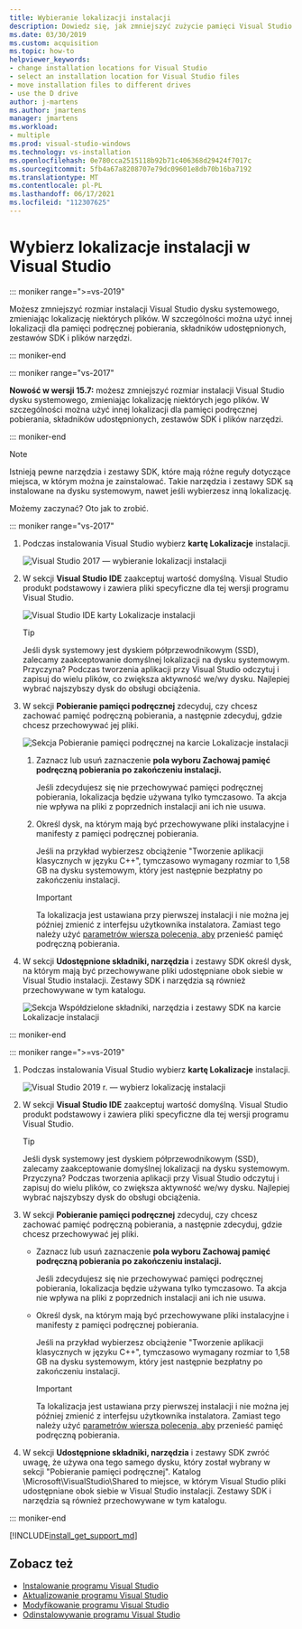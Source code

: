 ```yaml
---
title: Wybieranie lokalizacji instalacji
description: Dowiedz się, jak zmniejszyć zużycie pamięci Visual Studio na dysku systemowym, zmieniając lokalizację pamięci podręcznej pobierania, składników udostępnionych, zestawów SDK i narzędzi na różne dyski. Na przykład przenieś niektóre pliki z dysku C na dysk D.
ms.date: 03/30/2019
ms.custom: acquisition
ms.topic: how-to
helpviewer_keywords:
- change installation locations for Visual Studio
- select an installation location for Visual Studio files
- move installation files to different drives
- use the D drive
author: j-martens
ms.author: jmartens
manager: jmartens
ms.workload:
- multiple
ms.prod: visual-studio-windows
ms.technology: vs-installation
ms.openlocfilehash: 0e780cca2515118b92b71c406368d29424f7017c
ms.sourcegitcommit: 5fb4a67a8208707e79dc09601e8db70b16ba7192
ms.translationtype: MT
ms.contentlocale: pl-PL
ms.lasthandoff: 06/17/2021
ms.locfileid: "112307625"
---
```

# <a name="select-the-installation-locations-in-visual-studio"></a>Wybierz lokalizacje instalacji w Visual Studio

::: moniker range=">=vs-2019"

Możesz zmniejszyć rozmiar instalacji Visual Studio dysku systemowego, zmieniając lokalizację niektórych plików. W szczególności można użyć innej lokalizacji dla pamięci podręcznej pobierania, składników udostępnionych, zestawów SDK i plików narzędzi.

::: moniker-end

::: moniker range="vs-2017"

**Nowość w wersji 15.7:** możesz zmniejszyć rozmiar instalacji Visual Studio dysku systemowego, zmieniając lokalizację niektórych jego plików. W szczególności można użyć innej lokalizacji dla pamięci podręcznej pobierania, składników udostępnionych, zestawów SDK i plików narzędzi.

::: moniker-end

   > [!NOTE]
   > Istnieją pewne narzędzia i zestawy SDK, które mają różne reguły dotyczące miejsca, w którym można je zainstalować. Takie narzędzia i zestawy SDK są instalowane na dysku systemowym, nawet jeśli wybierzesz inną lokalizację.

Możemy zaczynać? Oto jak to zrobić.

::: moniker range="vs-2017"

1. Podczas instalowania Visual Studio wybierz **kartę Lokalizacje** instalacji.

   ![Visual Studio 2017 — wybieranie lokalizacji instalacji](media/vs-installation-locations.png "Wybierz lokalizację instalacji.")

1. W sekcji **Visual Studio IDE** zaakceptuj wartość domyślną. Visual Studio produkt podstawowy i zawiera pliki specyficzne dla tej wersji programu Visual Studio.

   ![Visual Studio IDE karty Lokalizacje instalacji](media/vs-installation-locations-ide.png "Zaakceptuj wartość domyślną dla Visual Studio IDE karty Lokalizacja instalacji.")

   > [!TIP]
   > Jeśli dysk systemowy jest dyskiem półprzewodnikowym (SSD), zalecamy zaakceptowanie domyślnej lokalizacji na dysku systemowym. Przyczyna? Podczas tworzenia aplikacji przy Visual Studio odczytuj i zapisuj do wielu plików, co zwiększa aktywność we/wy dysku. Najlepiej wybrać najszybszy dysk do obsługi obciążenia.

1. W sekcji **Pobieranie pamięci podręcznej** zdecyduj, czy chcesz zachować pamięć podręczną pobierania, a następnie zdecyduj, gdzie chcesz przechowywać jej pliki.

     ![Sekcja Pobieranie pamięci podręcznej na karcie Lokalizacje instalacji](media/vs-installation-locations-cache.png "Wybierz, czy zachować pamięć podręczną pobierania po zakończeniu instalacji, a następnie określ dysk, na którym chcesz przechowywać pliki.")

    1. Zaznacz lub usuń zaznaczenie **pola wyboru Zachowaj pamięć podręczną pobierania po zakończeniu instalacji.**

       Jeśli zdecydujesz się nie przechowywać pamięci podręcznej pobierania, lokalizacja będzie używana tylko tymczasowo. Ta akcja nie wpływa na pliki z poprzednich instalacji ani ich nie usuwa.

    1. Określ dysk, na którym mają być przechowywane pliki instalacyjne i manifesty z pamięci podręcznej pobierania.

        Jeśli na przykład wybierzesz obciążenie "Tworzenie aplikacji klasycznych w języku C++", tymczasowo wymagany rozmiar to 1,58 GB na dysku systemowym, który jest następnie bezpłatny po zakończeniu instalacji.

       > [!IMPORTANT]
       > Ta lokalizacja jest ustawiana przy pierwszej instalacji i nie można jej później zmienić z interfejsu użytkownika instalatora. Zamiast tego należy użyć [parametrów wiersza polecenia, aby](use-command-line-parameters-to-install-visual-studio.md) przenieść pamięć podręczną pobierania.

1. W sekcji **Udostępnione składniki, narzędzia** i zestawy SDK określ dysk, na którym mają być przechowywane pliki udostępniane obok siebie w Visual Studio instalacji. Zestawy SDK i narzędzia są również przechowywane w tym katalogu.

   ![Sekcja Współdzielone składniki, narzędzia i zestawy SDK na karcie Lokalizacje instalacji](media/vs-installation-locations-shared.png "Określ lokalizację, w której mają być przechowywane udostępnione składniki, narzędzia i zestawy SDK.")

::: moniker-end

::: moniker range=">=vs-2019"

1. Podczas instalowania Visual Studio wybierz **kartę Lokalizacje** instalacji.

   ![Visual Studio 2019 r. — wybierz lokalizację instalacji](media/vs-2019/vs-installer-installation-locations.png "Wybierz lokalizację instalacji.")

1. W sekcji **Visual Studio IDE** zaakceptuj wartość domyślną. Visual Studio produkt podstawowy i zawiera pliki specyficzne dla tej wersji programu Visual Studio.

   > [!TIP]
   > Jeśli dysk systemowy jest dyskiem półprzewodnikowym (SSD), zalecamy zaakceptowanie domyślnej lokalizacji na dysku systemowym. Przyczyna? Podczas tworzenia aplikacji przy Visual Studio odczytuj i zapisuj do wielu plików, co zwiększa aktywność we/wy dysku. Najlepiej wybrać najszybszy dysk do obsługi obciążenia.

1. W sekcji **Pobieranie pamięci podręcznej** zdecyduj, czy chcesz zachować pamięć podręczną pobierania, a następnie zdecyduj, gdzie chcesz przechowywać jej pliki.

    * Zaznacz lub usuń zaznaczenie **pola wyboru Zachowaj pamięć podręczną pobierania po zakończeniu instalacji.**

       Jeśli zdecydujesz się nie przechowywać pamięci podręcznej pobierania, lokalizacja będzie używana tylko tymczasowo. Ta akcja nie wpływa na pliki z poprzednich instalacji ani ich nie usuwa.

    * Określ dysk, na którym mają być przechowywane pliki instalacyjne i manifesty z pamięci podręcznej pobierania.

        Jeśli na przykład wybierzesz obciążenie "Tworzenie aplikacji klasycznych w języku C++", tymczasowo wymagany rozmiar to 1,58 GB na dysku systemowym, który jest następnie bezpłatny po zakończeniu instalacji.

       > [!IMPORTANT]
       > Ta lokalizacja jest ustawiana przy pierwszej instalacji i nie można jej później zmienić z interfejsu użytkownika instalatora. Zamiast tego należy użyć [parametrów wiersza polecenia, aby](use-command-line-parameters-to-install-visual-studio.md) przenieść pamięć podręczną pobierania.

1. W sekcji **Udostępnione składniki, narzędzia** i zestawy SDK zwróć uwagę, że używa ona tego samego dysku, który został wybrany w sekcji "Pobieranie pamięci podręcznej". Katalog \Microsoft\VisualStudio\Shared to miejsce, w którym Visual Studio pliki udostępniane obok siebie w Visual Studio instalacji. Zestawy SDK i narzędzia są również przechowywane w tym katalogu.

::: moniker-end

[!INCLUDE[install_get_support_md](includes/install_get_support_md.md)]

## <a name="see-also"></a>Zobacz też

* [Instalowanie programu Visual Studio](install-visual-studio.md)
* [Aktualizowanie programu Visual Studio](update-visual-studio.md)
* [Modyfikowanie programu Visual Studio](update-visual-studio.md)
* [Odinstalowywanie programu Visual Studio](uninstall-visual-studio.md)
